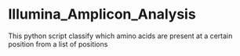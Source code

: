 # Illumina_Amplicon_Analysis
This python script classify which amino acids are present at a certain position from a list of positions

